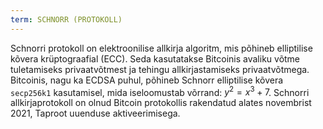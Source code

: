 ```yaml
---
term: SCHNORR (PROTOKOLL)
---
```


Schnorri protokoll on elektroonilise allkirja algoritm, mis põhineb elliptilise kõvera krüptograafial (ECC). Seda kasutatakse Bitcoinis avaliku võtme tuletamiseks privaatvõtmest ja tehingu allkirjastamiseks privaatvõtmega. Bitcoinis, nagu ka ECDSA puhul, põhineb Schnorr elliptilise kõvera `secp256k1` kasutamisel, mida iseloomustab võrrand: $y^2 = x^3 + 7$. Schnorri allkirjaprotokoll on olnud Bitcoin protokollis rakendatud alates novembrist 2021, Taproot uuenduse aktiveerimisega.